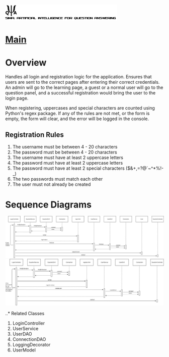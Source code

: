 ![SAI-QA Logo](Capstone-SAIQA/img/logo.png)
# [Main](/Capstone-SAIQA/README.md)
# Overview
Handles all login and registration logic for the application.  Ensures that users are sent to the correct pages after entering their correct credentials.  An admin will go to the learning page, a guest or a normal user will go to the question panel, and a successful registration would bring the user to the login page.

When registering, uppercases and special characters are counted using Python's regex package.  If any of the rules are not met, or the form is empty, the form will clear, and the error will be logged in the console.

## Registration Rules
1. The username must be between 4 - 20 characters
2. The password must be between 4 - 20 characters
3. The username must have at least 2 uppercase letters
4. The password must have at least 2 uppercase letters
5. The password must have at least 2 special characters ($&+,=?@`~^*%!-_)
6. The two passwords must match each other
7. The user must not already be created

# Sequence Diagrams
![Login Sequence Diagram](/Capstone-SAIQA/img/Login_Diagram.png/)
![Registration Sequence Diagram](/Capstone-SAIQA/img/Registration.png/)

..* Related Classes
1. LoginController
2. UserService
3. UserDAO
4. ConnectionDAO
5. LoggingDecorator
6. UserModel